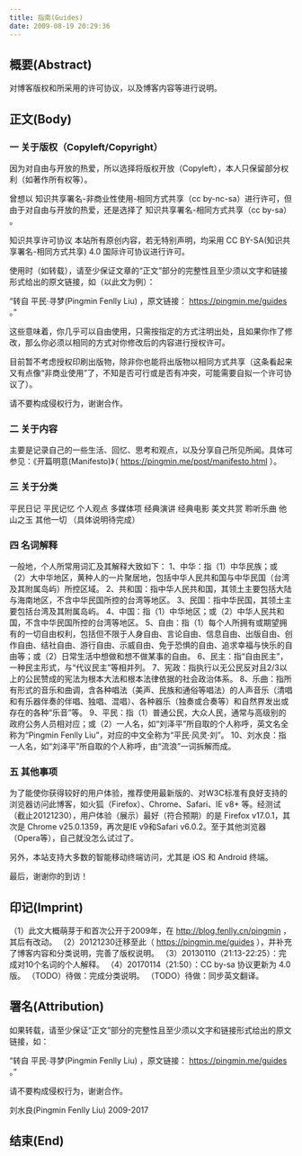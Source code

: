 ```yaml
---
title: 指南(Guides)
date: 2009-08-19 20:29:36
---
```


## 概要(Abstract)

对博客版权和所采用的许可协议，以及博客内容等进行说明。

## 正文(Body)

### 一 关于版权（Copyleft/Copyright）

因为对自由与开放的热爱，所以选择将版权开放（Copyleft），本人只保留部分权利（如著作所有权等）。

曾想以 知识共享署名-非商业性使用-相同方式共享（cc by-nc-sa）进行许可，但由于对自由与开放的热爱，还是选择了 知识共享署名-相同方式共享（cc by-sa） 。

知识共享许可协议
本站所有原创内容，若无特别声明，均采用 CC BY-SA(知识共享署名-相同方式共享) 4.0 国际许可协议进行许可。

使用时（如转载），请至少保证文章的“正文”部分的完整性且至少须以文字和链接形式给出的原文链接，如（以此文为例）：

“转自 平民·寻梦(Pingmin Fenlly Liu) ，原文链接： https://pingmin.me/guides 。”

这些意味着，你几乎可以自由使用，只需按指定的方式注明出处，且如果你作了修改，那么你必须以相同的方式对你修改后的内容进行授权许可。

目前暂不考虑授权印刷出版物，除非你也能将出版物以相同方式共享（这条看起来又有点像“非商业使用”了，不知是否可行或是否有冲突，可能需要自拟一个许可协议了）。

请不要构成侵权行为，谢谢合作。

### 二 关于内容

主要是记录自己的一些生活、回忆、思考和观点，以及分享自己所见所闻。具体可参见：《开篇明意(Manifesto)》（ https://pingmin.me/post/manifesto.html ）。

### 三 关于分类

平民日记
平民记忆
个人观点
多媒体项
经典演讲
经典电影
美文共赏
聆听乐曲
他山之玉
其他一切
（具体说明待完成）

### 四 名词解释

一般地，个人所常用词汇及其解释大致如下：
1、中华：指（1）中华民族；或（2）大中华地区，黄种人的一片聚居地，包括中华人民共和国与中华民国（台湾及其附属岛屿）所控区域。
2、共和国：指中华人民共和国，其领土主要包括大陆与海南地区，不含中华民国所控的台湾等地区。
3、民国：指中华民国，其领土主要包括台湾及其附属岛屿。
4、中国：指（1）中华地区；或（2）中华人民共和国，不含中华民国所控的台湾等地区。
5、自由：指（1）每个人所拥有或期望拥有的一切自由权利，包括但不限于人身自由、言论自由、信息自由、出版自由、创作自由、结社自由、游行自由、示威自由、免于恐惧的自由、追求幸福与快乐的自由等；或（2）日常生活中想做和想不做某事的自由。
6、民主：指“自由民主”，一种民主形式，与“代议民主”等相并列。
7、宪政：指执行以无公民反对且2/3以上的公民赞成的宪法为根本大法和根本法律依据的社会政治体系。
8、乐曲：指所有形式的音乐和曲调，含各种唱法（美声、民族和通俗等唱法）的人声音乐（清唱和有乐器伴奏的伴唱、独唱、混唱）、各种器乐（独奏或合奏等）和自然界发出或存在的各种“乐音”等。
9、平民：指（1）普通公民，大众人民，通常与高级别的政府公务人员相对应；或（2）一人名，如“刘泽平”所自取的个人称呼，英文名全称为“Pingmin Fenlly Liu”，对应的中文全称为“平民·风灵·刘”。
10、刘水良：指一人名，如“刘泽平”所自取的个人称呼，由“流浪”一词拆解而成。

### 五 其他事项

为了能使你获得较好的用户体验，推荐使用最新版的、对W3C标准有良好支持的浏览器访问此博客，如火狐（Firefox）、Chrome、Safari、IE v8+ 等。经测试（截止20121230），用户体验（展示）最好（符合预期）的是 Firefox v17.0.1，其次是 Chrome v25.0.1359，再次是IE v9和Safari v6.0.2。至于其他浏览器（Opera等），自己就没怎么试过了。

另外，本站支持大多数的智能移动终端访问，尤其是 iOS 和 Android 终端。

最后，谢谢你的到访！


## 印记(Imprint)

（1）此文大概萌芽于和首次公开于2009年，在 http://blog.fenlly.cn/pingmin ，其后有改动。
（2）20121230迁移至此（ https://pingmin.me/guides ），并补充了博客内容和分类说明，完善了版权说明。
（3）20130110（21:13-22:25）：完成对10个名词的个人解释。
（4）20170114（21:50）：CC by-sa 协议更新为 4.0 版。
（TODO）待做：完成分类说明。
（TODO）待做：同步英文翻译。

## 署名(Attribution)

如果转载，请至少保证“正文”部分的完整性且至少须以文字和链接形式给出的原文链接，如：

“转自 平民·寻梦(Pingmin Fenlly Liu) ，原文链接： https://pingmin.me/guides 。”

请不要构成侵权行为，谢谢合作。


刘水良(Pingmin Fenlly Liu)
2009-2017

## 结束(End)

